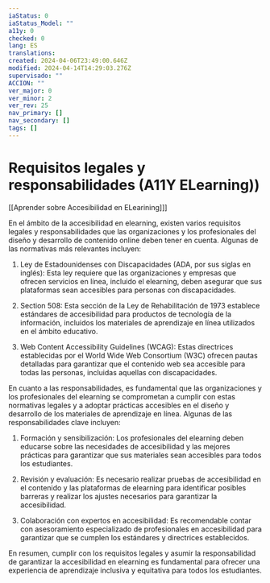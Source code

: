 ```yaml
---
iaStatus: 0
iaStatus_Model: ""
a11y: 0
checked: 0
lang: ES
translations: 
created: 2024-04-06T23:49:00.646Z
modified: 2024-04-14T14:29:03.276Z
supervisado: ""
ACCION: ""
ver_major: 0
ver_minor: 2
ver_rev: 25
nav_primary: []
nav_secondary: []
tags: []
---
```

# Requisitos legales y responsabilidades (A11Y ELearning))

[[Aprender sobre Accesibilidad en ELearining]]]

En el ámbito de la accesibilidad en elearning, existen varios requisitos legales y responsabilidades que las organizaciones y los profesionales del diseño y desarrollo de contenido online deben tener en cuenta. Algunas de las normativas más relevantes incluyen:

1. Ley de Estadounidenses con Discapacidades (ADA, por sus siglas en inglés): Esta ley requiere que las organizaciones y empresas que ofrecen servicios en línea, incluido el elearning, deben asegurar que sus plataformas sean accesibles para personas con discapacidades.

2. Section 508: Esta sección de la Ley de Rehabilitación de 1973 establece estándares de accesibilidad para productos de tecnología de la información, incluidos los materiales de aprendizaje en línea utilizados en el ámbito educativo.

3. Web Content Accessibility Guidelines (WCAG): Estas directrices establecidas por el World Wide Web Consortium (W3C) ofrecen pautas detalladas para garantizar que el contenido web sea accesible para todas las personas, incluidas aquellas con discapacidades.

En cuanto a las responsabilidades, es fundamental que las organizaciones y los profesionales del elearning se comprometan a cumplir con estas normativas legales y a adoptar prácticas accesibles en el diseño y desarrollo de los materiales de aprendizaje en línea. Algunas de las responsabilidades clave incluyen:

1. Formación y sensibilización: Los profesionales del elearning deben educarse sobre las necesidades de accesibilidad y las mejores prácticas para garantizar que sus materiales sean accesibles para todos los estudiantes.

2. Revisión y evaluación: Es necesario realizar pruebas de accesibilidad en el contenido y las plataformas de elearning para identificar posibles barreras y realizar los ajustes necesarios para garantizar la accesibilidad.

3. Colaboración con expertos en accesibilidad: Es recomendable contar con asesoramiento especializado de profesionales en accesibilidad para garantizar que se cumplen los estándares y directrices establecidos.

En resumen, cumplir con los requisitos legales y asumir la responsabilidad de garantizar la accesibilidad en elearning es fundamental para ofrecer una experiencia de aprendizaje inclusiva y equitativa para todos los estudiantes.

